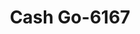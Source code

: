---
f_zip-code: 78501
f_state-code: TX
title: Cash Go-6167
f_phone: 956-682-9171
f_city-only: Mcallen
f_address: 2800 N 10th Street Ste C Mcallen
f_location-unique-id: '6167'
slug: cash-go-6167
updated-on: '2024-05-30T13:46:58.046Z'
created-on: '2024-05-30T13:36:59.803Z'
published-on: '2024-05-30T13:54:32.469Z'
f_city-state: cms/city/mcallen-tx.md
f_company: cms/company/cash-go.md
f_state: cms/state/texas.md
layout: '[payday-loan].html'
tags: payday-loan
---